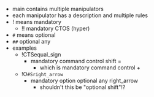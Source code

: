 - main contains multiple manipulators
- each manipulator has a description and multiple rules
- ! means mandatory
	- !! mandatory CTOS (hyper)
- `#` means optional
- `##` optional any
- examples
	- !CTSequal_sign
		- mandatory command control shift =
			- which is mandatory command control +
	- !O`#Sright_arrow`
		- mandatory option optional any right_arrow
			- shouldn't this be "optional shift"!?
